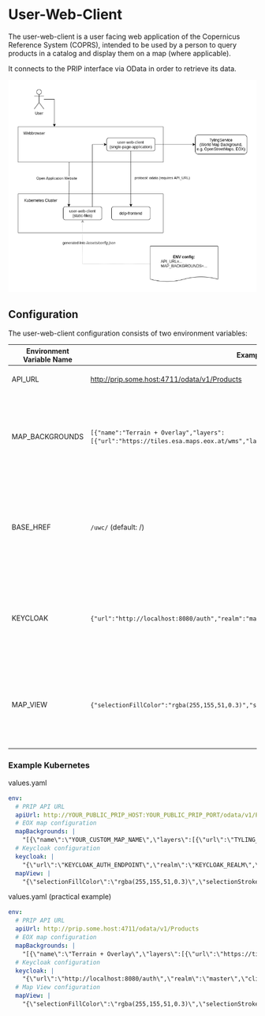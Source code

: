 # User-Web-Client

The user-web-client is a user facing web application of the Copernicus Reference System (COPRS), intended to be used by a person to query products in a catalog and display them on a map (where applicable).

It connects to the PRIP interface via OData in order to retrieve its data.

![user-web-client](./user-web-client.png "user-web-client")

## Configuration

The user-web-client configuration consists of two environment variables:

| Environment Variable Name | Example                                                                                                            | Description                                                                                                                                                                                                                                                                                                     |
| ------------------------- | ------------------------------------------------------------------------------------------------------------------ | --------------------------------------------------------------------------------------------------------------------------------------------------------------------------------------------------------------------------------------------------------------------------------------------------------------- |
| API_URL                   | http://prip.some.host:4711/odata/v1/Products                                                                       | A plain text url containing the URL to the PRIP/DDIP Products Endpoint.                                                                                                                                                                                                                                         |
| MAP_BACKGROUNDS           | `[{"name":"Terrain + Overlay","layers":[{"url":"https://tiles.esa.maps.eox.at/wms","layerName":"terrain_3857"}]}]` | A text string containing a JSON configuration object. See TypeScript interface definition file for details [IAppConfig.ts (IAppConfigMapBackgrounds)](./src/app/services/models/IAppConfig.ts). Proper encoding/escaping of special characters must be taken care of when adding this setting to the container. |
| BASE_HREF                 | `/uwc/` (default: /)                                                                                               | (optional) when the user-web-client is deployed on a sub-path, this option is mandatory. For example, when the full URL is `https://rs-domain.net/web-client` the $BASE_HREF must to be set to `/web-client/`. If it is deployed on the root `https://rs-domain.net` this setting can be ignored.               |
| KEYCLOAK                  | `{"url":"http://localhost:8080/auth","realm":"master","clientId": "user-web-client"}`                              | A text string containing a JSON configuration object. See TypeScript interface definition file for details [IAppConfig.ts (IAppConfigKeycloak)](./src/app/services/models/IAppConfig.ts). Proper encoding/escaping of special characters must be taken care of when adding this setting to the container.       |
| MAP_VIEW                  | `{"selectionFillColor":"rgba(255,155,51,0.3)","selectionStrokeColor":"rgba(255,155,51,0.6)"}`                      | A text string containing a JSON configuration object. See TypeScript interface definition file for details [IAppConfig.ts (IAppConfigMapView)](./src/app/services/models/IAppConfig.ts). Proper encoding/escaping of special characters must be taken care of when adding this setting to the container.        |

### Example Kubernetes

values.yaml

```yaml
env:
  # PRIP API URL
  apiUrl: http://YOUR_PUBLIC_PRIP_HOST:YOUR_PUBLIC_PRIP_PORT/odata/v1/Products
  # EOX map configuration
  mapBackgrounds: |
    "[{\"name\":\"YOUR_CUSTOM_MAP_NAME\",\"layers\":[{\"url\":\"TYLING_SERVER_BACKEND_URL\",\"layerName\":\"CHOSEN_TYLING_LAYER\"}]}]"
  # Keycloak configuration
  keycloak: |
    "{\"url\":\"KEYCLOAK_AUTH_ENDPOINT\",\"realm\":\"KEYCLOAK_REALM\",\"clientId\": \"CLIENT_ID\"}
  mapView: |
    "{\"selectionFillColor\":\"rgba(255,155,51,0.3)\",\"selectionStrokeColor\":\"rgba(255,155,51,0.6)\"}
```

values.yaml (practical example)

```yaml
env:
  # PRIP API URL
  apiUrl: http://prip.some.host:4711/odata/v1/Products
  # EOX map configuration
  mapBackgrounds: |
    "[{\"name\":\"Terrain + Overlay\",\"layers\":[{\"url\":\"https://tiles.esa.maps.eox.at/wms\",\"layerName\":\"terrain_3857\"},{\"url\":\"https://tiles.esa.maps.eox.at/wms\",\"layerName\":\"overlay_bright_3857\"}]}]"
  # Keycloak configuration
  keycloak: |
    "{\"url\":\"http://localhost:8080/auth\",\"realm\":\"master\",\"clientId\": \"user-web-client\"}
  # Map View configuration
  mapView: |
    "{\"selectionFillColor\":\"rgba(255,155,51,0.3)\",\"selectionStrokeColor\":\"rgba(255,155,51,0.6)\"}
```
